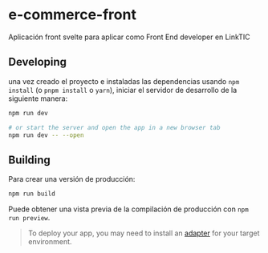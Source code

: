 # e-commerce-front

Aplicación front svelte para aplicar como Front End developer en LinkTIC


## Developing

una vez creado el proyecto e instaladas las dependencias usando `npm install` (o `pnpm install` o `yarn`), iniciar el servidor de desarrollo de la siguiente manera:

```bash
npm run dev

# or start the server and open the app in a new browser tab
npm run dev -- --open
```

## Building

Para crear una versión de producción:

```bash
npm run build
```

Puede obtener una vista previa de la compilación de producción con `npm run preview`.

> To deploy your app, you may need to install an [adapter](https://kit.svelte.dev/docs/adapters) for your target environment.
